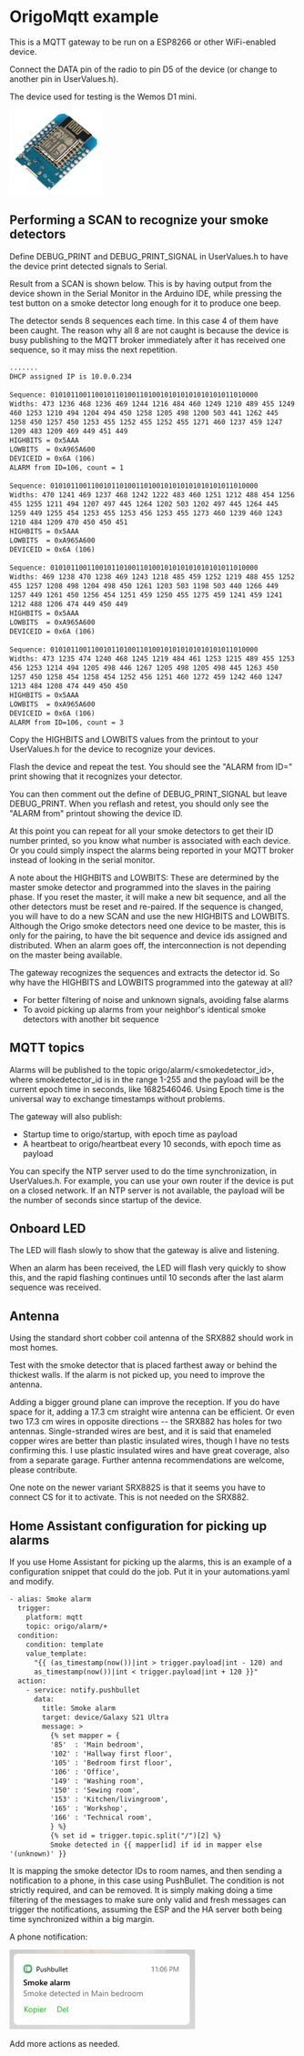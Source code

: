 # OrigoMqtt example

This is a MQTT gateway to be run on a ESP8266 or other WiFi-enabled device.

Connect the DATA pin of the radio to pin D5 of the device (or change to another pin in UserValues.h).

The device used for testing is the Wemos D1 mini.

![A Wemos D1 mini ESP8166 board](images/Wemos_D1_mini.PNG)

## Performing a SCAN to recognize your smoke detectors

Define DEBUG_PRINT and DEBUG_PRINT_SIGNAL in UserValues.h to have the device print detected signals to Serial.

Result from a SCAN is shown below.
This is by having output from the device shown in the Serial Monitor in the Arduino IDE, while pressing the test button on a smoke detector long enough for it to produce one beep.

The detector sends 8 sequences each time. In this case 4 of them have been caught. 
The reason why all 8 are not caught is because the device is busy publishing to the MQTT broker immediately after it has received one sequence, so it may miss the next repetition.

    .......
    DHCP assigned IP is 10.0.0.234
    
    Sequence: 010101100110010110100110100101010101010101011010000
    Widths: 473 1236 468 1236 469 1244 1216 484 460 1249 1210 489 455 1249 460 1253 1210 494 1204 494 450 1258 1205 498 1200 503 441 1262 445 1258 450 1257 450 1253 455 1252 455 1252 455 1271 460 1237 459 1247 1209 483 1209 469 449 451 449 
    HIGHBITS = 0x5AAA
    LOWBITS  = 0xA965A600
    DEVICEID = 0x6A (106)
    ALARM from ID=106, count = 1
    
    Sequence: 010101100110010110100110100101010101010101011010000
    Widths: 470 1241 469 1237 468 1242 1222 483 460 1251 1212 488 454 1256 455 1255 1211 494 1207 497 445 1264 1202 503 1202 497 445 1264 445 1259 449 1255 454 1253 455 1253 456 1253 455 1273 460 1239 460 1243 1210 484 1209 470 450 450 451 
    HIGHBITS = 0x5AAA
    LOWBITS  = 0xA965A600
    DEVICEID = 0x6A (106)
    
    Sequence: 010101100110010110100110100101010101010101011010000
    Widths: 469 1238 470 1238 469 1243 1218 485 459 1252 1219 488 455 1252 455 1257 1208 498 1204 498 450 1261 1203 503 1198 503 440 1266 449 1257 449 1261 450 1256 454 1251 459 1250 455 1275 459 1241 459 1241 1212 488 1206 474 449 450 449 
    HIGHBITS = 0x5AAA
    LOWBITS  = 0xA965A600
    DEVICEID = 0x6A (106)
    
    Sequence: 010101100110010110100110100101010101010101011010000
    Widths: 473 1235 474 1240 468 1245 1219 484 461 1253 1215 489 455 1253 456 1253 1214 494 1205 498 446 1267 1205 498 1205 498 445 1263 450 1257 450 1258 454 1258 454 1252 456 1251 460 1272 459 1242 460 1247 1213 484 1208 474 449 450 450 
    HIGHBITS = 0x5AAA
    LOWBITS  = 0xA965A600
    DEVICEID = 0x6A (106)
    ALARM from ID=106, count = 3

Copy the HIGHBITS and LOWBITS values from the printout to your UserValues.h for the device to recognize your devices.

Flash the device and repeat the test. You should see the "ALARM from ID=" print showing that it recognizes your detector.

You can then comment out the define of DEBUG_PRINT_SIGNAL but leave DEBUG_PRINT. When you reflash and retest, you should only see the "ALARM from" printout showing the device ID.

At this point you can repeat for all your smoke detectors to get their ID number printed, so you know what number is associated with each device. Or you could simply inspect the alarms being reported in your MQTT broker instead of looking in the serial monitor.

A note about the HIGHBITS and LOWBITS: These are determined by the master smoke detector and programmed into the slaves in the pairing phase. If you reset the master, it will make a new bit sequence, and all the other detectors must be reset and re-paired. If the sequence is changed, you will have to do a new SCAN and use the new HIGHBITS and LOWBITS.
Although the Origo smoke detectors need one device to be master, this is only for the pairing, to have the bit sequence and device ids assigned and distributed. When an alarm goes off, the interconnection is not depending on the master being available.

The gateway recognizes the sequences and extracts the detector id. So why have the HIGHBITS and LOWBITS programmed into the gateway at all?
- For better filtering of noise and unknown signals, avoiding false alarms
- To avoid picking up alarms from your neighbor's identical smoke detectors with another bit sequence

## MQTT topics

Alarms will be published to the topic origo/alarm/<smokedetector_id>, where smokedetector_id is in the range 1-255 and the payload will be the current epoch time in seconds, like 1682546046. Using Epoch time is the universal way to exchange timestamps without problems.

The gateway will also publish:
* Startup time to origo/startup, with epoch time as payload
* A heartbeat to origo/heartbeat every 10 seconds, with epoch time as payload

You can specify the NTP server used to do the time synchronization, in UserValues.h. For example, you can use your own router if the device is put on a closed network. If an NTP server is not available, the payload will be the number of seconds since startup of the device.

## Onboard LED

The LED will flash slowly to show that the gateway is alive and listening.

When an alarm has been received, the LED will flash very quickly to show this, and the rapid flashing continues until 10 seconds after the last alarm sequence was received.

## Antenna

Using the standard short cobber coil antenna of the SRX882 should work in most homes.

Test with the smoke detector that is placed farthest away or behind the thickest walls. If the alarm is not picked up, you need to improve the antenna.

Adding a bigger ground plane can improve the reception. If you do have space for it, adding a 17.3 cm straight wire antenna can be efficient. Or even two 17.3 cm wires in opposite directions -- the SRX882 has holes for two antennas. Single-stranded wires are best, and it is said that enameled copper wires are better than plastic insulated wires, though I have no tests confirming this. I use plastic insulated wires and have great coverage, also from a separate garage.
Further antenna recommendations are welcome, please contribute.

One note on the newer variant SRX882S is that it seems you have to connect CS for it to activate. This is not needed on the SRX882.

## Home Assistant configuration for picking up alarms

If you use Home Assistant for picking up the alarms, this is an example of a configuration snippet that could do the job. Put it in your automations.yaml and modify.

    - alias: Smoke alarm
      trigger:
        platform: mqtt
        topic: origo/alarm/+
      condition:
        condition: template
        value_template:
          "{{ (as_timestamp(now())|int > trigger.payload|int - 120) and
          as_timestamp(now())|int < trigger.payload|int + 120 }}"
      action:
        - service: notify.pushbullet
          data:
            title: Smoke alarm
            target: device/Galaxy S21 Ultra
            message: >
              {% set mapper = {
              '85'  : 'Main bedroom',
              '102' : 'Hallway first floor',
              '105' : 'Bedroom first floor',
              '106' : 'Office',
              '149' : 'Washing room',
              '150' : 'Sewing room',
              '153' : 'Kitchen/livingroom',
              '165' : 'Workshop',
              '166' : 'Technical room', 
              } %}
              {% set id = trigger.topic.split("/")[2] %}
              Smoke detected in {{ mapper[id] if id in mapper else '(unknown)' }}

It is mapping the smoke detector IDs to room names, and then sending a notification to a phone, in this case using PushBullet. 
The condition is not strictly required, and can be removed. It is simply making doing a time filtering of the messages to make sure only valid and fresh messages can trigger the notifications, assuming the ESP and the HA server both being time synchronized within a big margin.

A phone notification:

![Phone notification example](images/Phone_notification.PNG)

Add more actions as needed.
